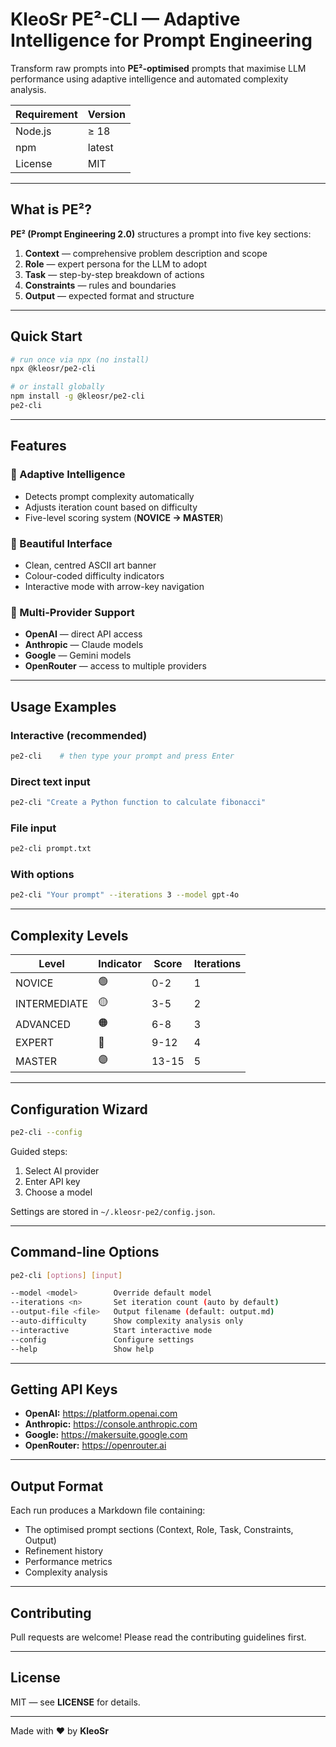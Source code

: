 # KleoSr PE²-CLI — Adaptive Intelligence for Prompt Engineering

Transform raw prompts into **PE²-optimised** prompts that maximise LLM performance using adaptive intelligence and automated complexity analysis.

| Requirement | Version |
|-------------|---------|
| Node.js     | ≥ 18    |
| npm         | latest  |
| License     | MIT     |

---

## What is PE²?

**PE² (Prompt Engineering 2.0)** structures a prompt into five key sections:

1. **Context** — comprehensive problem description and scope  
2. **Role** — expert persona for the LLM to adopt  
3. **Task** — step-by-step breakdown of actions  
4. **Constraints** — rules and boundaries  
5. **Output** — expected format and structure

---

## Quick Start

```bash
# run once via npx (no install)
npx @kleosr/pe2-cli

# or install globally
npm install -g @kleosr/pe2-cli
pe2-cli
```

---

## Features

### 🧠 Adaptive Intelligence
* Detects prompt complexity automatically
* Adjusts iteration count based on difficulty
* Five-level scoring system (**NOVICE → MASTER**)

### 🎨 Beautiful Interface
* Clean, centred ASCII art banner
* Colour-coded difficulty indicators
* Interactive mode with arrow-key navigation

### 🔌 Multi-Provider Support
* **OpenAI** — direct API access
* **Anthropic** — Claude models
* **Google** — Gemini models
* **OpenRouter** — access to multiple providers

---

## Usage Examples

### Interactive (recommended)
```bash
pe2-cli    # then type your prompt and press Enter
```

### Direct text input
```bash
pe2-cli "Create a Python function to calculate fibonacci"
```

### File input
```bash
pe2-cli prompt.txt
```

### With options
```bash
pe2-cli "Your prompt" --iterations 3 --model gpt-4o
```

---

## Complexity Levels

| Level | Indicator | Score | Iterations |
|-------|-----------|-------|------------|
| NOVICE | 🟢 | 0-2  | 1 |
| INTERMEDIATE | 🟡 | 3-5  | 2 |
| ADVANCED | 🟠 | 6-8  | 3 |
| EXPERT | 🔴 | 9-12 | 4 |
| MASTER | 🟣 | 13-15 | 5 |

---

## Configuration Wizard

```bash
pe2-cli --config
```

Guided steps:
1. Select AI provider
2. Enter API key
3. Choose a model

Settings are stored in `~/.kleosr-pe2/config.json`.

---

## Command-line Options

```bash
pe2-cli [options] [input]

--model <model>        Override default model
--iterations <n>       Set iteration count (auto by default)
--output-file <file>   Output filename (default: output.md)
--auto-difficulty      Show complexity analysis only
--interactive          Start interactive mode
--config               Configure settings
--help                 Show help
```

---

## Getting API Keys

* **OpenAI:** <https://platform.openai.com>
* **Anthropic:** <https://console.anthropic.com>
* **Google:** <https://makersuite.google.com>
* **OpenRouter:** <https://openrouter.ai>

---

## Output Format

Each run produces a Markdown file containing:

* The optimised prompt sections (Context, Role, Task, Constraints, Output)
* Refinement history
* Performance metrics
* Complexity analysis

---

## Contributing

Pull requests are welcome! Please read the contributing guidelines first.

---

## License

MIT — see **LICENSE** for details.

---

Made with ❤️ by **KleoSr** 